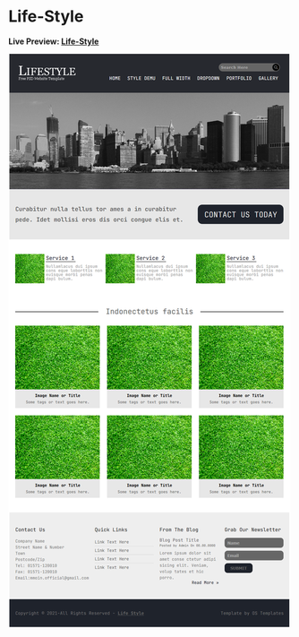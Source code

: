 # Life-Style

**Live Preview: [Life-Style](https://moinsoft.github.io/Life-Style/)**

![Image of the home page.](https://github.com/moinsoft/Life-Style/blob/master/assets/life-style-project-ss.png)
